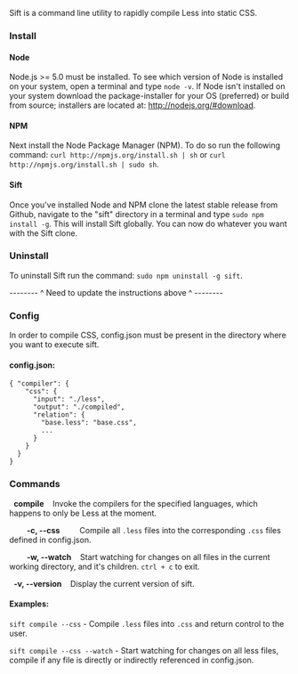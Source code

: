 Sift is a command line utility to rapidly compile Less into static CSS.

### Install

#### Node

Node.js >= 5.0 must be installed. To see which version of Node is installed on your system, open a terminal and type `node -v`. If Node isn't installed on your system download the package-installer for your OS (preferred) or build from source; installers are located at: http://nodejs.org/#download.

#### NPM

Next install the Node Package Manager (NPM). To do so run the following command: `curl http://npmjs.org/install.sh | sh` or `curl http://npmjs.org/install.sh | sudo sh`.

#### Sift

Once you've installed Node and NPM clone the latest stable release from Github, navigate to the "sift" directory in a terminal and type `sudo npm install -g`. This will install Sift globally. You can now do whatever you want with the Sift clone.

### Uninstall

To uninstall Sift run the command: `sudo npm uninstall -g sift`.

-------- ^ Need to update the instructions above ^ --------

### Config

In order to compile CSS, config.json must be present in the directory where you want to execute sift.

#### config.json:

    { "compiler": {
        "css": {
          "input": "./less",
          "output": "./compiled",
          "relation": {
            "base.less": "base.css",
            ...
          }
        }
      }
    }

### Commands

&nbsp;&nbsp;**compile**&nbsp;&nbsp;&nbsp;&nbsp;Invoke the compilers for the specified languages, which happens to only be Less at the moment.

&nbsp;&nbsp;&nbsp;&nbsp;&nbsp;&nbsp;&nbsp;&nbsp;**-c, --css**&nbsp;&nbsp;&nbsp;&nbsp;&nbsp;&nbsp;&nbsp;&nbsp;&nbsp;Compile all `.less` files into the corresponding `.css` files defined in config.json.

&nbsp;&nbsp;&nbsp;&nbsp;&nbsp;&nbsp;&nbsp;&nbsp;**-w, --watch**&nbsp;&nbsp;&nbsp;&nbsp;Start watching for changes on all files in the current working directory, and it's children. `ctrl + c` to exit.

&nbsp;&nbsp;**-v, --version**&nbsp;&nbsp;&nbsp;&nbsp;Display the current version of sift.

#### Examples:

`sift compile --css` - Compile `.less` files into `.css` and return control to the user.

`sift compile --css --watch` - Start watching for changes on all less files, compile if any file is directly or indirectly referenced in config.json.